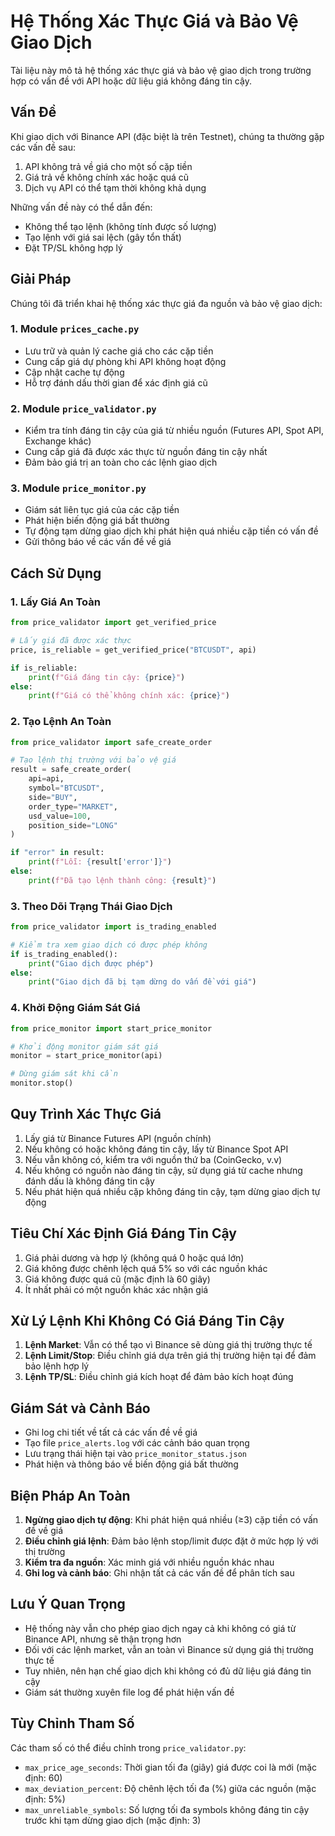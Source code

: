 # Hệ Thống Xác Thực Giá và Bảo Vệ Giao Dịch

Tài liệu này mô tả hệ thống xác thực giá và bảo vệ giao dịch trong trường hợp có vấn đề với API hoặc dữ liệu giá không đáng tin cậy.

## Vấn Đề

Khi giao dịch với Binance API (đặc biệt là trên Testnet), chúng ta thường gặp các vấn đề sau:

1. API không trả về giá cho một số cặp tiền
2. Giá trả về không chính xác hoặc quá cũ
3. Dịch vụ API có thể tạm thời không khả dụng

Những vấn đề này có thể dẫn đến:

- Không thể tạo lệnh (không tính được số lượng)
- Tạo lệnh với giá sai lệch (gây tổn thất)
- Đặt TP/SL không hợp lý

## Giải Pháp

Chúng tôi đã triển khai hệ thống xác thực giá đa nguồn và bảo vệ giao dịch:

### 1. Module `prices_cache.py`

- Lưu trữ và quản lý cache giá cho các cặp tiền
- Cung cấp giá dự phòng khi API không hoạt động
- Cập nhật cache tự động
- Hỗ trợ đánh dấu thời gian để xác định giá cũ

### 2. Module `price_validator.py`

- Kiểm tra tính đáng tin cậy của giá từ nhiều nguồn (Futures API, Spot API, Exchange khác)
- Cung cấp giá đã được xác thực từ nguồn đáng tin cậy nhất
- Đảm bảo giá trị an toàn cho các lệnh giao dịch

### 3. Module `price_monitor.py`

- Giám sát liên tục giá của các cặp tiền
- Phát hiện biến động giá bất thường
- Tự động tạm dừng giao dịch khi phát hiện quá nhiều cặp tiền có vấn đề
- Gửi thông báo về các vấn đề về giá

## Cách Sử Dụng

### 1. Lấy Giá An Toàn

```python
from price_validator import get_verified_price

# Lấy giá đã được xác thực
price, is_reliable = get_verified_price("BTCUSDT", api)

if is_reliable:
    print(f"Giá đáng tin cậy: {price}")
else:
    print(f"Giá có thể không chính xác: {price}")
```

### 2. Tạo Lệnh An Toàn

```python
from price_validator import safe_create_order

# Tạo lệnh thị trường với bảo vệ giá
result = safe_create_order(
    api=api,
    symbol="BTCUSDT",
    side="BUY",
    order_type="MARKET",
    usd_value=100,
    position_side="LONG"
)

if "error" in result:
    print(f"Lỗi: {result['error']}")
else:
    print(f"Đã tạo lệnh thành công: {result}")
```

### 3. Theo Dõi Trạng Thái Giao Dịch

```python
from price_validator import is_trading_enabled

# Kiểm tra xem giao dịch có được phép không
if is_trading_enabled():
    print("Giao dịch được phép")
else:
    print("Giao dịch đã bị tạm dừng do vấn đề với giá")
```

### 4. Khởi Động Giám Sát Giá

```python
from price_monitor import start_price_monitor

# Khởi động monitor giám sát giá
monitor = start_price_monitor(api)

# Dừng giám sát khi cần
monitor.stop()
```

## Quy Trình Xác Thực Giá

1. Lấy giá từ Binance Futures API (nguồn chính)
2. Nếu không có hoặc không đáng tin cậy, lấy từ Binance Spot API
3. Nếu vẫn không có, kiểm tra với nguồn thứ ba (CoinGecko, v.v)
4. Nếu không có nguồn nào đáng tin cậy, sử dụng giá từ cache nhưng đánh dấu là không đáng tin cậy
5. Nếu phát hiện quá nhiều cặp không đáng tin cậy, tạm dừng giao dịch tự động

## Tiêu Chí Xác Định Giá Đáng Tin Cậy

1. Giá phải dương và hợp lý (không quá 0 hoặc quá lớn)
2. Giá không được chênh lệch quá 5% so với các nguồn khác
3. Giá không được quá cũ (mặc định là 60 giây)
4. Ít nhất phải có một nguồn khác xác nhận giá

## Xử Lý Lệnh Khi Không Có Giá Đáng Tin Cậy

1. **Lệnh Market**: Vẫn có thể tạo vì Binance sẽ dùng giá thị trường thực tế
2. **Lệnh Limit/Stop**: Điều chỉnh giá dựa trên giá thị trường hiện tại để đảm bảo lệnh hợp lý
3. **Lệnh TP/SL**: Điều chỉnh giá kích hoạt để đảm bảo kích hoạt đúng

## Giám Sát và Cảnh Báo

- Ghi log chi tiết về tất cả các vấn đề về giá
- Tạo file `price_alerts.log` với các cảnh báo quan trọng
- Lưu trạng thái hiện tại vào `price_monitor_status.json`
- Phát hiện và thông báo về biến động giá bất thường

## Biện Pháp An Toàn

1. **Ngừng giao dịch tự động**: Khi phát hiện quá nhiều (≥3) cặp tiền có vấn đề về giá
2. **Điều chỉnh giá lệnh**: Đảm bảo lệnh stop/limit được đặt ở mức hợp lý với thị trường
3. **Kiểm tra đa nguồn**: Xác minh giá với nhiều nguồn khác nhau
4. **Ghi log và cảnh báo**: Ghi nhận tất cả các vấn đề để phân tích sau

## Lưu Ý Quan Trọng

- Hệ thống này vẫn cho phép giao dịch ngay cả khi không có giá từ Binance API, nhưng sẽ thận trọng hơn
- Đối với các lệnh market, vẫn an toàn vì Binance sử dụng giá thị trường thực tế
- Tuy nhiên, nên hạn chế giao dịch khi không có đủ dữ liệu giá đáng tin cậy
- Giám sát thường xuyên file log để phát hiện vấn đề

## Tùy Chỉnh Tham Số

Các tham số có thể điều chỉnh trong `price_validator.py`:

- `max_price_age_seconds`: Thời gian tối đa (giây) giá được coi là mới (mặc định: 60)
- `max_deviation_percent`: Độ chênh lệch tối đa (%) giữa các nguồn (mặc định: 5%)
- `max_unreliable_symbols`: Số lượng tối đa symbols không đáng tin cậy trước khi tạm dừng giao dịch (mặc định: 3)